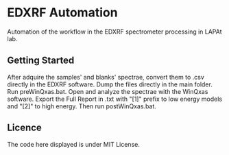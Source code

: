 # EDXRF Automation
Automation of the workflow in the EDXRF spectrometer processing in LAPAt lab.

## Getting Started
After adquire the samples' and blanks' spectrae, convert them to .csv directly in the EDXRF software.
Dump the files directly in the main folder. Run preWinQxas.bat.
Open and analyze the spectrae with the WinQxas software. Export the Full Report in .txt with "[1]" prefix to low energy models and "[2]" to high energy.
Then run postWinQxas.bat.

## Licence
The code here displayed is under MIT License.
